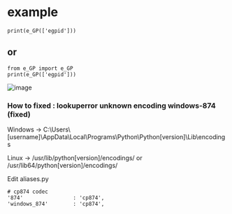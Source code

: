 # example
```
print(e_GP(['egpid']))
```
## or
```
from e_GP import e_GP
print(e_GP(['egpid']))
```
![image](https://github.com/user-attachments/assets/fec9e92b-df35-4514-b326-7c4f315a419c)


### How to fixed : lookuperror unknown encoding windows-874 (fixed)
Windows -> C:\Users\\[username]\AppData\Local\Programs\Python\Python[version]\Lib\encodings

Linux -> /usr/lib/python[version]/encodings/ or /usr/lib64/python[version]/encodings/

Edit aliases.py

```
# cp874 codec
'874'                : 'cp874',
'windows_874'        : 'cp874',
```
